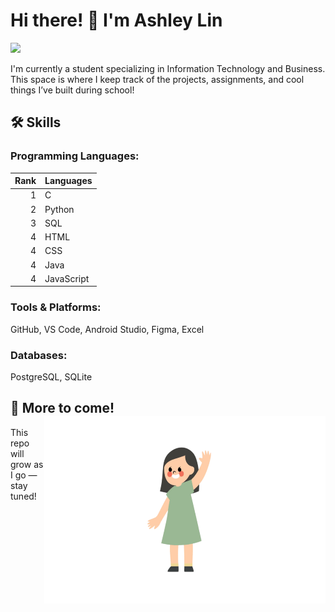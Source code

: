 # Hi there! 👋 I'm Ashley Lin 

<img height="500" src="welcome.gif">

I'm currently a student specializing in Information Technology and Business. This space is where I keep track of the projects, assignments, and cool things I’ve built during school!

## 🛠️ Skills
### Programming Languages:
| Rank | Languages     |
|-----:|---------------|
|     1|      C        |
|     2|    Python     |
|     3|     SQL       |               
|     4|     HTML      |
|     4|     CSS       |
|     4|     Java      |
|     4|   JavaScript  |

### Tools & Platforms:
GitHub, VS Code, Android Studio, Figma, Excel

### Databases:
PostgreSQL, SQLite


## 📌 More to come! <img align="right" width="450" height="300" src="image.jpg"></a>
  This repo will grow as I go — stay tuned!
